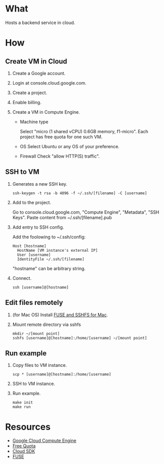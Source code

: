 # What

Hosts a backend service in cloud.

# How

## Create VM in Cloud

1. Create a Google account.

1. Login at console.cloud.google.com.

1. Create a project.

1. Enable billing.

1. Create a VM in Compute Engine.

    * Machine type

        Select "micro (1 shared vCPU) 0.6GB memory, f1-micro". Each project has
        free quota for one such VM.

    * OS
        Select Ubuntu or any OS of your preference.

    * Firewall
        Check "allow HTTP(S) traffic".

## SSH to VM

1. Generates a new SSH key.

    ```shell
    ssh-keygen -t rsa -b 4096 -f ~/.ssh/[filename] -C [username]
    ```

1. Add to the project.

    Go to console.cloud.google.com, "Compute Engine", "Metadata", "SSH Keys".
    Paste content from ~/.ssh/\[filename\].pub

1. Add entry to SSH config.

    Add the foolowing to ~/.ssh/config:
    ```
    Host [hostname]
      HostName [VM instance's external IP]
      User [username]
      IdentityFile ~/.ssh/[filename]
    ```
    "hostname" can be arbitrary string.

1. Connect.

    ```shell
    ssh [username]@[hostname]
    ```

## Edit files remotely

1. (for Mac OS) Install [FUSE and SSHFS for Mac](https://osxfuse.github.io/).

1. Mount remote directory via sshfs

    ```shell
    mkdir ~/[mount point]
    sshfs [username]@[hostname]:/home/[username] ~/[mount point]
    ```

## Run example

1. Copy files to VM instance.

    ```shell
    scp * [username]@[hostname]:/home/[username]
    ```

1. SSH to VM instance.

1. Run example.

    ```shell
    make init
    make run
    ```

# Resources

* [Google Cloud Compute Engine](https://cloud.google.com/compute/)
* [Free Quota](https://cloud.google.com/compute/pricing#freeusage)
* [Cloud SDK](https://cloud.google.com/sdk/docs/quickstarts)
* [FUSE](https://osxfuse.github.io/)